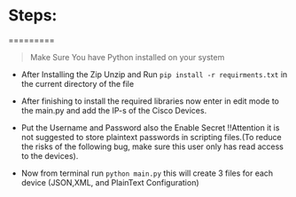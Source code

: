 # Steps:
=========
> Make Sure You have Python installed on your system 
>

- After Installing the Zip Unzip and Run `pip install -r requirments.txt` in the current directory of the file

- After finishing to install the required libraries now enter in edit mode to the main.py and add the IP-s of the Cisco Devices.

- Put the Username and Password also the Enable Secret !!Attention it is not suggested to store plaintext passwords in scripting files.(To reduce the risks of the following bug, make sure this user only has read access to the devices).

- Now from terminal run `python main.py` this will create 3 files for each device (JSON,XML, and PlainText Configuration) 
 
